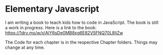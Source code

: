 # Elementary Javascript

I am writing a book to teach kids how to code in JavaScript. The book is still a work in progress. Here is a link to the book:
https://1drv.ms/w/s!AlY6sDe0MB8sg6E82V5FNQ70L8ljZw

The Code for each chapter is in the respective Chapter folders. Things may change at any time.
